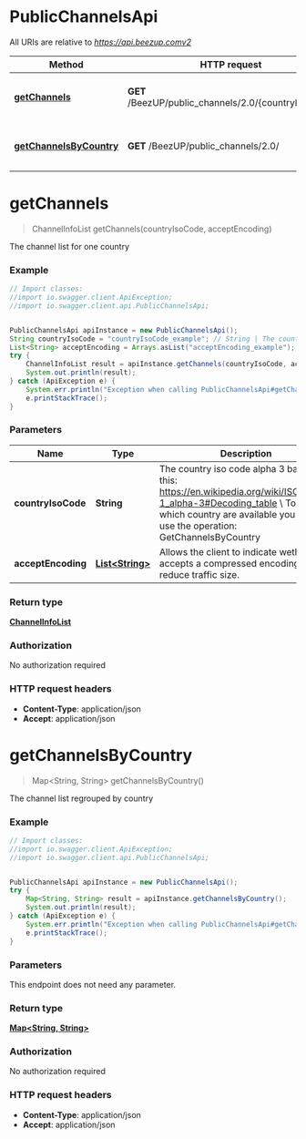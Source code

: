 # PublicChannelsApi

All URIs are relative to *https://api.beezup.comv2*

Method | HTTP request | Description
------------- | ------------- | -------------
[**getChannels**](PublicChannelsApi.md#getChannels) | **GET** /BeezUP/public_channels/2.0/{countryIsoCode} | The channel list for one country
[**getChannelsByCountry**](PublicChannelsApi.md#getChannelsByCountry) | **GET** /BeezUP/public_channels/2.0/ | The channel list regrouped by country


<a name="getChannels"></a>
# **getChannels**
> ChannelInfoList getChannels(countryIsoCode, acceptEncoding)

The channel list for one country

### Example
```java
// Import classes:
//import io.swagger.client.ApiException;
//import io.swagger.client.api.PublicChannelsApi;


PublicChannelsApi apiInstance = new PublicChannelsApi();
String countryIsoCode = "countryIsoCode_example"; // String | The country iso code alpha 3 based on this: https://en.wikipedia.org/wiki/ISO_3166-1_alpha-3#Decoding_table \\ To know which country are available you have to use the operation: GetChannelsByCountry 
List<String> acceptEncoding = Arrays.asList("acceptEncoding_example"); // List<String> | Allows the client to indicate wether it accepts a compressed encoding to reduce traffic size.
try {
    ChannelInfoList result = apiInstance.getChannels(countryIsoCode, acceptEncoding);
    System.out.println(result);
} catch (ApiException e) {
    System.err.println("Exception when calling PublicChannelsApi#getChannels");
    e.printStackTrace();
}
```

### Parameters

Name | Type | Description  | Notes
------------- | ------------- | ------------- | -------------
 **countryIsoCode** | **String**| The country iso code alpha 3 based on this: https://en.wikipedia.org/wiki/ISO_3166-1_alpha-3#Decoding_table \\ To know which country are available you have to use the operation: GetChannelsByCountry  |
 **acceptEncoding** | [**List&lt;String&gt;**](String.md)| Allows the client to indicate wether it accepts a compressed encoding to reduce traffic size. |

### Return type

[**ChannelInfoList**](ChannelInfoList.md)

### Authorization

No authorization required

### HTTP request headers

 - **Content-Type**: application/json
 - **Accept**: application/json

<a name="getChannelsByCountry"></a>
# **getChannelsByCountry**
> Map&lt;String, String&gt; getChannelsByCountry()

The channel list regrouped by country

### Example
```java
// Import classes:
//import io.swagger.client.ApiException;
//import io.swagger.client.api.PublicChannelsApi;


PublicChannelsApi apiInstance = new PublicChannelsApi();
try {
    Map<String, String> result = apiInstance.getChannelsByCountry();
    System.out.println(result);
} catch (ApiException e) {
    System.err.println("Exception when calling PublicChannelsApi#getChannelsByCountry");
    e.printStackTrace();
}
```

### Parameters
This endpoint does not need any parameter.

### Return type

[**Map&lt;String, String&gt;**](Map.md)

### Authorization

No authorization required

### HTTP request headers

 - **Content-Type**: application/json
 - **Accept**: application/json

